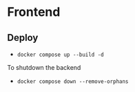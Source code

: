 # Frontend

## Deploy
- `docker compose up --build -d`

To shutdown the backend
- `docker compose down --remove-orphans`
